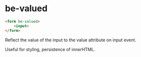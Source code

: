 # be-valued

```html
<form be-valued>
    <input>
</form>
```

Reflect the value of the input to the value attribute on input event.

Useful for styling, persistence of innerHTML.